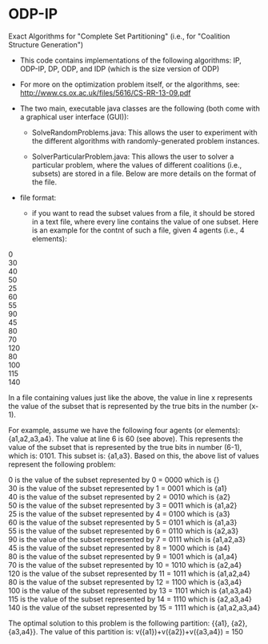 ODP-IP
======

Exact Algorithms for "Complete Set Partitioning" (i.e., for "Coalition Structure Generation")

  * This code contains implementations of the following algorithms: IP, ODP-IP, DP, ODP, and IDP (which is the size version of ODP)

  * For more on the optimization problem itself, or the algorithms, see: http://www.cs.ox.ac.uk/files/5616/CS-RR-13-09.pdf

  * The two main, executable java classes are the following (both come with a graphical user interface (GUI)):

      - SolveRandomProblems.java: This allows the user to experiment with the different algorithms with randomly-generated problem instances.

      - SolverParticularProblem.java: This allows the user to solver a particular problem, where the values of different coalitions (i.e., subsets) are stored in a file. Below are more details on the format of the file.

  * file format:
      - if you want to read the subset values from a file, it should be stored in a text file, where every line contains the value of one subset. Here is an example for the contnt of such a file, given 4 agents (i.e., 4 elements):

0  
30  
40  
50  
25  
60  
55  
90  
45  
80  
70  
120  
80  
100  
115  
140  

In a file containing values just like the above, the value in line x represents the value of the subset that is represented by the true bits in the number (x-1).

For example, assume we have the following four agents (or elements): {a1,a2,a3,a4}. The value at line 6 is 60 (see above). This represents the value of the subset that is represented by the true bits in number (6-1), which is: 0101. This subset is: {a1,a3}. Based on this, the above list of values represent the following problem:

0	is the value of the subset represented by	0 = 0000	which is {}  
30	is the value of the subset represented by	1 = 0001	which is {a1}  
40	is the value of the subset represented by	2 = 0010	which is {a2}  
50	is the value of the subset represented by	3 = 0011	which is {a1,a2}  
25	is the value of the subset represented by	4 = 0100	which is {a3}  
60	is the value of the subset represented by	5 = 0101	which is {a1,a3}  
55	is the value of the subset represented by	6 = 0110	which is {a2,a3}  
90	is the value of the subset represented by	7 = 0111	which is {a1,a2,a3}  
45	is the value of the subset represented by	8 = 1000	which is {a4}  
80	is the value of the subset represented by	9 = 1001	which is {a1,a4}  
70	is the value of the subset represented by	10 = 1010	which is {a2,a4}  
120	is the value of the subset represented by	11 = 1011	which is {a1,a2,a4}  
80	is the value of the subset represented by	12 = 1100	which is {a3,a4}  
100	is the value of the subset represented by	13 = 1101	which is {a1,a3,a4}  
115	is the value of the subset represented by	14 = 1110	which is {a2,a3,a4}  
140	is the value of the subset represented by	15 = 1111	which is {a1,a2,a3,a4}  

The optimal solution to this problem is the following partition: {{a1}, {a2}, {a3,a4}}. The value of this partition is: v({a1})+v({a2})+v({a3,a4}) = 150
